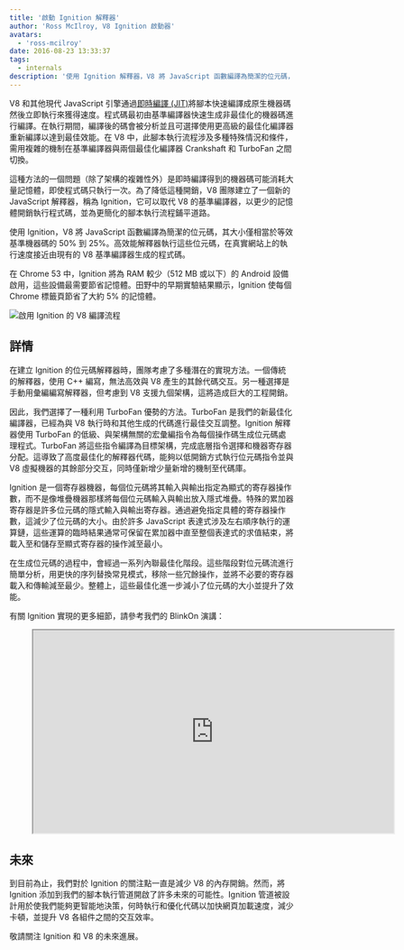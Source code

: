```yaml
---
title: '啟動 Ignition 解釋器'
author: 'Ross McIlroy, V8 Ignition 啟動器'
avatars:
  - 'ross-mcilroy'
date: 2016-08-23 13:33:37
tags:
  - internals
description: '使用 Ignition 解釋器，V8 將 JavaScript 函數編譯為簡潔的位元碼，其大小僅相當於等效基準機器碼的 50% 到 25%。'
---
```

V8 和其他現代 JavaScript 引擎通過[即時編譯 (JIT)](https://en.wikipedia.org/wiki/Just-in-time_compilation)將腳本快速編譯成原生機器碼然後立即執行來獲得速度。程式碼最初由基準編譯器快速生成非最佳化的機器碼進行編譯。在執行期間，編譯後的碼會被分析並且可選擇使用更高級的最佳化編譯器重新編譯以達到最佳效能。在 V8 中，此腳本執行流程涉及多種特殊情況和條件，需用複雜的機制在基準編譯器與兩個最佳化編譯器 Crankshaft 和 TurboFan 之間切換。

<!--truncate-->
這種方法的一個問題（除了架構的複雜性外）是即時編譯得到的機器碼可能消耗大量記憶體，即使程式碼只執行一次。為了降低這種開銷，V8 團隊建立了一個新的 JavaScript 解釋器，稱為 Ignition，它可以取代 V8 的基準編譯器，以更少的記憶體開銷執行程式碼，並為更簡化的腳本執行流程鋪平道路。

使用 Ignition，V8 將 JavaScript 函數編譯為簡潔的位元碼，其大小僅相當於等效基準機器碼的 50% 到 25%。高效能解釋器執行這些位元碼，在真實網站上的執行速度接近由現有的 V8 基準編譯器生成的程式碼。

在 Chrome 53 中，Ignition 將為 RAM 較少（512 MB 或以下）的 Android 設備啟用，這些設備最需要節省記憶體。田野中的早期實驗結果顯示，Ignition 使每個 Chrome 標籤頁節省了大約 5% 的記憶體。

![啟用 Ignition 的 V8 編譯流程](/_img/ignition-interpreter/ignition-pipeline.png)

## 詳情

在建立 Ignition 的位元碼解釋器時，團隊考慮了多種潛在的實現方法。一個傳統的解釋器，使用 C++ 編寫，無法高效與 V8 產生的其餘代碼交互。另一種選擇是手動用彙編編寫解釋器，但考慮到 V8 支援九個架構，這將造成巨大的工程開銷。

因此，我們選擇了一種利用 TurboFan 優勢的方法。TurboFan 是我們的新最佳化編譯器，已經為與 V8 執行時和其他生成的代碼進行最佳交互調整。Ignition 解釋器使用 TurboFan 的低級、與架構無關的宏彙編指令為每個操作碼生成位元碼處理程式。TurboFan 將這些指令編譯為目標架構，完成底層指令選擇和機器寄存器分配。這導致了高度最佳化的解釋器代碼，能夠以低開銷方式執行位元碼指令並與 V8 虛擬機器的其餘部分交互，同時僅新增少量新增的機制至代碼庫。

Ignition 是一個寄存器機器，每個位元碼將其輸入與輸出指定為顯式的寄存器操作數，而不是像堆疊機器那樣將每個位元碼輸入與輸出放入隱式堆疊。特殊的累加器寄存器是許多位元碼的隱式輸入與輸出寄存器。通過避免指定具體的寄存器操作數，這減少了位元碼的大小。由於許多 JavaScript 表達式涉及左右順序執行的運算鏈，這些運算的臨時結果通常可保留在累加器中直至整個表達式的求值結束，將載入至和儲存至顯式寄存器的操作減至最小。

在生成位元碼的過程中，會經過一系列內聯最佳化階段。這些階段對位元碼流進行簡單分析，用更快的序列替換常見模式，移除一些冗餘操作，並將不必要的寄存器載入和傳輸減至最少。整體上，這些最佳化進一步減小了位元碼的大小並提升了效能。

有關 Ignition 實現的更多細節，請參考我們的 BlinkOn 演講：

<figure>
  <div class="video video-16:9">
    <iframe src="https://www.youtube.com/embed/r5OWCtuKiAk" width="640" height="360" loading="lazy"></iframe>
  </div>
</figure>

## 未來

到目前為止，我們對於 Ignition 的關注點一直是減少 V8 的內存開銷。然而，將 Ignition 添加到我們的腳本執行管道開啟了許多未來的可能性。Ignition 管道被設計用於使我們能夠更智能地決策，何時執行和優化代碼以加快網頁加載速度，減少卡頓，並提升 V8 各組件之間的交互效率。

敬請關注 Ignition 和 V8 的未來進展。

